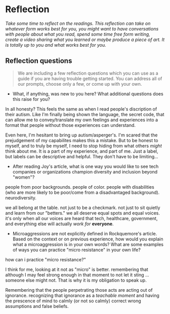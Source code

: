 # Reflection

_Take some time to reflect on the readings. This reflection can take on whatever form works best for you, you might want to have conversations with people about what you read, spend some time free form writing, create a video sharing what you learned or maybe produce a piece of art. It is totally up to you and what works best for you._

## Reflection questions
> We are including a few reflection questions which you can use as a guide if you are having trouble getting started. You can address all of our prompts, choose only a few, or come up with your own.

* What, if anything, was new to you here? What additional questions does this raise for you?

In all honesty? This feels the same as when I read people's discription of their autism. Like I'm finally being shown the language, the secret code, that can allow me to convey/translate my own feelings and experiences into a format that people without those experiences can understand.

Even here, I'm hesitant to bring up autism/asperger's. I'm scared that the prejudgement of my capabilites makes this a mistake. But to be honest to myself, and to truly be myself, I need to stop hiding from what others _might_ think about me. It is a part of my experience, and part of me. Just a label, but labels can be descriptive and helpful. They don't have to be limiting...


* After reading Joy's article, what is one way you would like to see tech companies or organizations champion diversity and inclusion beyond "women"?

people from poor backgrounds. people of color. people with disabilities (who are more likely to be poor/come from a disadvantaged background). neurodiversity.

we all belong at the table. not just to be a checkmark. not just to sit quietly and learn from our "betters." we all deserve equal spots and equal voices. it's only when all our voices are heard that tech, healthcare, government, and everything else will actually _work for_ **everyone**.


* Microaggressions are not explicitly defined in Rockquemore's article. Based on the context or on previous experience, how would you explain what a microaggression is in your own words? What are some examples of ways you can practice "micro resistance" in your own life?

how can i practice "micro resistance?"

I think for me, looking at it not as "micro" is better. remembering that although I may feel strong enough in that moment to not let it sting ... someone else might not. That is why it is my obligation to speak up.

Remembering that the people perpetrating those acts are acting out of ignorance. recognizing that ignorance as a _teachable moment_ and having the prescence of mind to calmly (or not so calmly) correct wrong assumptions and false beliefs.
